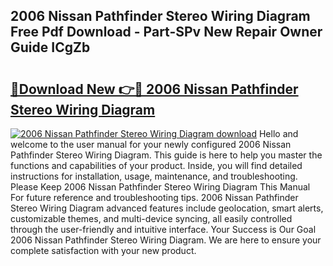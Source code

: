 ## 2006 Nissan Pathfinder Stereo Wiring Diagram Free Pdf Download - Part-SPv New Repair Owner Guide ICgZb

# <h2><a href="http://dfuqpq8.blite.top/?on=2006+Nissan+Pathfinder+Stereo+Wiring+Diagram">🔗Download New 👉🔴 2006 Nissan Pathfinder Stereo Wiring Diagram</a></h2>

[![2006 Nissan Pathfinder Stereo Wiring Diagram download](https://i.imgur.com/lujVjoI.png)](http://dfuqpq8.blite.top/?on=2006+Nissan+Pathfinder+Stereo+Wiring+Diagram)
Hello and welcome to the user manual for your newly configured 2006 Nissan Pathfinder Stereo Wiring Diagram. This guide is here to help you master the functions and capabilities of your product. Inside, you will find detailed instructions for installation, usage, maintenance, and troubleshooting. Please Keep 2006 Nissan Pathfinder Stereo Wiring Diagram This Manual For future reference and troubleshooting tips. 2006 Nissan Pathfinder Stereo Wiring Diagram advanced features include geolocation, smart alerts, customizable themes, and multi-device syncing, all easily controlled through the user-friendly and intuitive interface. Your Success is Our Goal 2006 Nissan Pathfinder Stereo Wiring Diagram. We are here to ensure your complete satisfaction with your new product.
